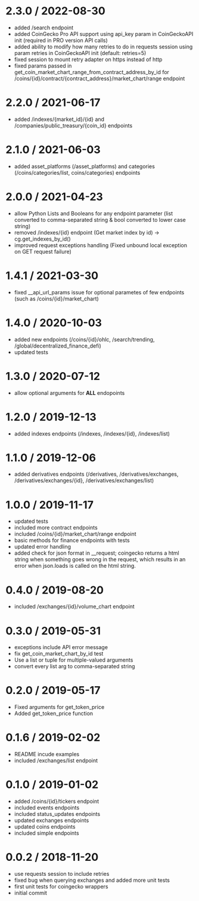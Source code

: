 
2.3.0 / 2022-08-30
==================

  * added /search endpoint
  * added CoinGecko Pro API support using api_key param in CoinGeckoAPI init (required in PRO version API calls)
  * added ability to modify how many retries to do in requests session using param retries in CoinGeckoAPI init (default: retries=5)
  * fixed session to mount retry adapter on https instead of http
  * fixed params passed in get_coin_market_chart_range_from_contract_address_by_id for /coins/{id}/contract/{contract_address}/market_chart/range endpoint

2.2.0 / 2021-06-17
==================

  * added /indexes/{market_id}/{id} and /companies/public_treasury/{coin_id} endpoints

2.1.0 / 2021-06-03
==================

  * added asset_platforms (/asset_platforms) and categories (/coins/categories/list, coins/categories) endpoints

2.0.0 / 2021-04-23
==================

  * allow Python Lists and Booleans for any endpoint parameter (list converted to comma-separated string & bool converted to lower case string)
  * removed /indexes/{id} endpoint (Get market index by id) -> cg.get_indexes_by_id()
  * improved request exceptions handling (Fixed unbound local exception on GET request failure)

1.4.1 / 2021-03-30
==================

  * fixed __api_url_params issue for optional parametes of few endpoints (such as /coins/{id}/market_chart)

1.4.0 / 2020-10-03
==================

  * added new endpoints (/coins/{id}/ohlc, /search/trending, /global/decentralized_finance_defi)
  * updated tests

1.3.0 / 2020-07-12
==================

  * allow optional arguments for **ALL** endopoints

1.2.0 / 2019-12-13
==================

  * added indexes endpoints (/indexes, /indexes/{id}, /indexes/list)

1.1.0 / 2019-12-06
==================

  * added derivatives endpoints (/derivatives, /derivatives/exchanges, /derivatives/exchanges/{id}, /derivatives/exchanges/list)

1.0.0 / 2019-11-17
==================

  * updated tests
  * included more contract endpoints
  * included /coins/{id}/market_chart/range endpoint
  * basic methods for finance endpoints with tests
  * updated error handling
  * added check for json format in __request; coingecko returns a html string when something goes wrong in the request, which results in an error when json.loads is called on the html string.

0.4.0 / 2019-08-20
==================

  * included /exchanges/{id}/volume_chart endpoint

0.3.0 / 2019-05-31
==================

  * exceptions include API error message
  * fix get_coin_market_chart_by_id test
  * Use a list or tuple for multiple-valued arguments
  * convert every list arg to comma-separated string

0.2.0 / 2019-05-17
==================

  * Fixed arguments for get_token_price
  * Added get_token_price function

0.1.6 / 2019-02-02
==================

  * README incude examples
  * included /exchanges/list endpoint

0.1.0 / 2019-01-02
==================

  * added /coins/{id}/tickers endpoint
  * included events endpoints
  * included status_updates endpoints
  * updated exchanges endpoints
  * updated coins endpoints
  * included simple endpoints

0.0.2 / 2018-11-20
==================

  * use requests session to include retries
  * fixed bug when querying exchanges and added more unit tests
  * first unit tests for coingecko wrappers
  * initial commit
